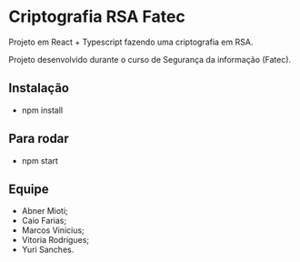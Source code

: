 # Criptografia RSA Fatec

Projeto em React + Typescript fazendo uma criptografia em RSA.

Projeto desenvolvido durante o curso de Segurança da informação (Fatec).

## Instalação

- npm install

## Para rodar 

- npm start

## Equipe

- Abner Mioti;
- Caio Farias;
- Marcos Vinicius;
- Vitoria Rodrigues;
- Yuri Sanches.